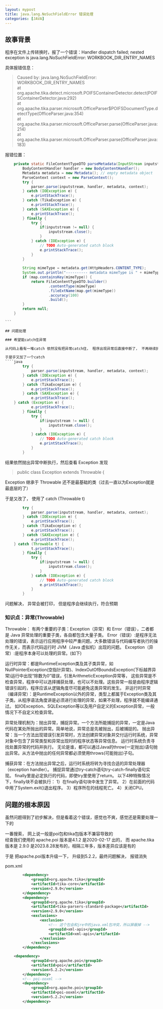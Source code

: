 ```yaml
---
layout: mypost
title: java.lang.NoSuchFieldError 错误处理
categories: [JAVA]
---
```


## 故事背景

程序在文件上传转换时，报了一个错误：Handler dispatch failed; nested exception is java.lang.NoSuchFieldError: WORKBOOK_DIR_ENTRY_NAMES

具体报错信息：
>Caused by: java.lang.NoSuchFieldError: WORKBOOK_DIR_ENTRY_NAMES  
	at org.apache.tika.detect.microsoft.POIFSContainerDetector.detect(POIFSContainerDetector.java:292)  
	at org.apache.tika.parser.microsoft.OfficeParser$POIFSDocumentType.detectType(OfficeParser.java:354)  
	at org.apache.tika.parser.microsoft.OfficeParser.parse(OfficeParser.java:214)  
	at org.apache.tika.parser.microsoft.OfficeParser.parse(OfficeParser.java:183)  

报错位置：
````java
	private static FileContentTypeDTO parseMetadata(InputStream inputstream, Parser parser, Map<String ,String> map) {
		BodyContentHandler handler = new BodyContentHandler();
		Metadata metadata = new Metadata(); // empty metadata object
		ParseContext context = new ParseContext();
		try {
			parser.parse(inputstream, handler, metadata, context);
		} catch (IOException e) {
			e.printStackTrace();
		} catch (TikaException e) {
			e.printStackTrace();
		} catch (SAXException e) {
			e.printStackTrace();
		} finally {
			try {
				if(inputstream != null) {
					inputstream.close();
				}
			} catch (IOException e) {
				// TODO Auto-generated catch block
				e.printStackTrace();
			}
		}
		
		String mimeType = metadata.get(HttpHeaders.CONTENT_TYPE);
		System.out.println("---------- metadata mimeType is " + mimeType);
		if (map.containsKey(mimeType)) {
			return FileContentTypeDTO.builder()
					.contentType(mimeType)
					.fileExtName(map.get(mimeType))
					.accuracy(100)
					.build();
		}
		return null;
	}

```

## 问题处理

### 希望能catch住异常

从代码上看有一堆catch 依然没有把异常catch住， 程序出现异常后直接中断了， 不再继续执行了，本意是希望能catch异常，外部使用的地方其实加了兜底方案

于是乎又加了一个catch
````java
		try {
			parser.parse(inputstream, handler, metadata, context);
		} catch (IOException e) {
			e.printStackTrace();
		} catch (TikaException e) {
			e.printStackTrace();
		} catch (SAXException e) {
			e.printStackTrace();
    } catch (Exception e) {
			e.printStackTrace();
		} finally {
			try {
				if(inputstream != null) {
					inputstream.close();
				}
			} catch (IOException e) {
				// TODO Auto-generated catch block
				e.printStackTrace();
			}
		}
````

结果依然抛出异常中断执行，然后查看  Exception 发现

> public class Exception extends Throwable {

Exception 继承于 Throwable 还不是最基础的类（过去一直以为Exception就是最底层的了）

于是又改了， 使用了 catch (Throwable t)

````java
		try {
			parser.parse(inputstream, handler, metadata, context);
		} catch (IOException e) {
			e.printStackTrace();
		} catch (TikaException e) {
			e.printStackTrace();
		} catch (SAXException e) {
			e.printStackTrace();
    } catch (Throwable t) {
			t.printStackTrace();
		} finally {
			try {
				if(inputstream != null) {
					inputstream.close();
				}
			} catch (IOException e) {
				// TODO Auto-generated catch block
				e.printStackTrace();
			}
		}
````

问题解决， 异常会被打印， 但是程序会继续执行，符合预期

### 知识点：异常(Throwable)

Throwable： 有两个重要的子类：Exception（异常）和 Error（错误），二者都是 Java 异常处理的重要子类，各自都包含大量子类。
 Error（错误）:是程序无法处理的错误，表示运行应用程序中较严重问题。大多数错误与代码编写者执行的操作无关，而表示代码运行时 JVM（Java 虚拟机）出现的问题。
 Exception（异常）:是程序本身可以处理的异常。(如下)

运行时异常：都是RuntimeException类及其子类异常，如NullPointerException(空指针异常)、IndexOutOfBoundsException(下标越界异常)运行中出现“除数为0”错误，引发ArithmeticException异常等，
这些异常是不检查异常，程序中可以选择捕获处理，也可以不处理。这些异常一般是由程序逻辑错误引起的，程序应该从逻辑角度尽可能避免这类异常的发生。
非运行时异常 （编译异常）：是RuntimeException以外的异常，类型上都属于Exception类及其子类。从程序语法角度讲是必须进行处理的异常，如果不处理，程序就不能编译通过。
如IOException、SQLException等以及用户自定义的Exception异常，一般情况下不自定义检查异常。

异常处理机制为：抛出异常，捕捉异常。一个方法所能捕捉的异常，一定是Java代码在某处所抛出的异常。简单地说，异常总是先被抛出，后被捕捉的。
抛出异常：当一个方法出现错误引发异常时，方法创建异常对象并交付运行时系统，异常对象中包含了异常类型和异常出现时的程序状态等异常信息。
运行时系统负责寻找处置异常的代码并执行。
无论是谁，都可以通过Java的throw(一定抛出)语句抛出异常。从方法中抛出的任何异常都必须使用throws(可能抛出)子句。

捕获异常：在方法抛出异常之后，运行时系统将转为寻找合适的异常处理器（exception handler）。
捕捉异常通过try-catch语句try-catch-finally语句实现。
finally里是必定执行的代码，即使try里使用了return。
以下4种特殊情况下，finally块不会被执行：
1）在finally语句块中发生了异常。
2）在前面的代码中用了System.exit()退出程序。
3）程序所在的线程死亡。
4）关闭CPU。

## 问题的根本原因

虽然问题得到了初步解决，但是看着这个错误，感觉也不爽，感觉还是需要处理一下的

一番搜索， 网上说一般是poi包和tika包版本不兼容导致的  
经查我们使用的 apache.poi 版本是4.1.2 是2020-02-17 出的， 而 apache.tika 版本是 2.9.0 是2023.8.28发布的，相隔三年多，版本差异应该是有的

于是 把apache.poi版本升级一下， 升级到5.2.2，最终问题解决， 报错消失

pom.xml

````xml
		<dependency> 
		    <groupId>org.apache.tika</groupId> 
		    <artifactId>tika-core</artifactId> 
		    <version>2.9.0</version> 
		</dependency>
		<dependency>
			<groupId>org.apache.tika</groupId>
			<artifactId>tika-parsers-standard-package</artifactId>
			<version>2.9.0</version>
			<exclusions>
				<exclusion>
					<!-- 这个包会和jre中的java.xml包冲突，所以屏蔽掉 -->
					<groupId>xml-apis</groupId>
					<artifactId>xml-apis</artifactId>
				</exclusion>
			</exclusions>
		</dependency>

    <dependency>
			<groupId>org.apache.poi</groupId>
			<artifactId>poi</artifactId>
			<version>5.2.2</version>
		</dependency>
		<!-- poi-ooxml -->
		<dependency>
			<groupId>org.apache.poi</groupId>
			<artifactId>poi-ooxml</artifactId>
			<version>5.2.2</version>
		</dependency>
````